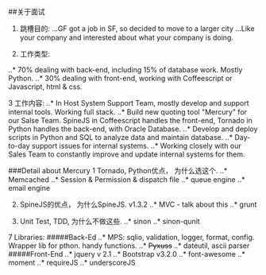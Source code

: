 ##关于面试

1. 跳槽目的:
...GF got a job in SF, so decided to move to a larger city
...Like your company and interested about what your company is doing.

2. 工作类型:

..* 70% dealing with back-end, including 15% of database work. Mostly Python.
..* 30% dealing with front-end, working with Coffeescript or Javascript, html & css.

3 工作内容:
..* In Host System Support Team, mostly develop and support internal tools. Working full stack.
..* Build new quoting tool "Mercury" for our Salse Team. SpineJS in Coffeescript handles the front-end, Tornado in Python handles the back-end, with Oracle Database.
..* Develop and deploy scripts in Python and SQL to analyze data and maintain database.
..* Day-to-day support issues for internal systems.
..* Working closely with our Sales Team to constantly improve and update internal systems for them.

###Detail about Mercury
1 Tornado, Python优点， 为什么选这个.
..* Memcached
..* Session & Permission & dispatch file
..* queue engine
..* email engine

2. SpineJS的优点， 为什么SpineJS. v1.3.2
..* MVC - talk about this
..* grunt

3. Unit Test, TDD, 为什么不做这些.
..* sinon
..* sinon-qunit

7 Libraries:
#####Back-Ed
..* MPS: sqlio, validation, logger, format, config. Wrapper lib for pthon. handy functions.
..* ~~Pyxuss~~
..* dateutil, ascii parser
#####Front-End
..* jquery v 2.1
..* Bootstrap v3.2.0
..* font-awesome
..* moment
..* requireJS
..* underscoreJS
